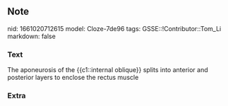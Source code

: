 ## Note
nid: 1661020712615
model: Cloze-7de96
tags: GSSE::!Contributor::Tom_Li
markdown: false

### Text
<div>
  The aponeurosis of the {{c1::internal oblique}} splits into
  anterior and posterior layers to enclose the rectus muscle
</div>

### Extra

